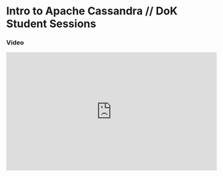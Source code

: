 # Intro to Apache Cassandra // DoK Student Sessions

### Video 

<iframe width="560" height="315" src="https://www.youtube.com/embed/6CL3l4O59tg" title="YouTube video player" frameborder="0" allow="accelerometer; autoplay; clipboard-write; encrypted-media; gyroscope; picture-in-picture" allowfullscreen></iframe>